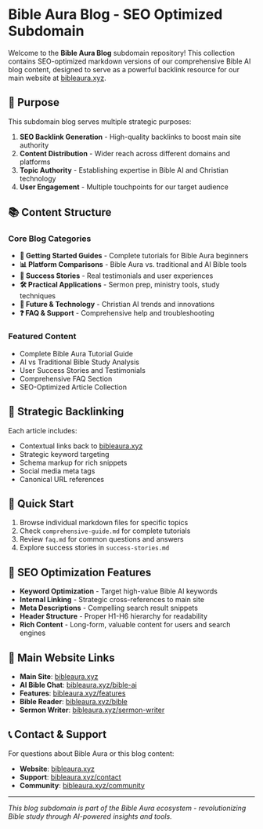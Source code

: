 # Bible Aura Blog - SEO Optimized Subdomain

Welcome to the **Bible Aura Blog** subdomain repository! This collection contains SEO-optimized markdown versions of our comprehensive Bible AI blog content, designed to serve as a powerful backlink resource for our main website at [bibleaura.xyz](https://bibleaura.xyz).

## 🎯 Purpose

This subdomain blog serves multiple strategic purposes:

1. **SEO Backlink Generation** - High-quality backlinks to boost main site authority
2. **Content Distribution** - Wider reach across different domains and platforms
3. **Topic Authority** - Establishing expertise in Bible AI and Christian technology
4. **User Engagement** - Multiple touchpoints for our target audience

## 📚 Content Structure

### Core Blog Categories

- **🚀 Getting Started Guides** - Complete tutorials for Bible Aura beginners
- **📊 Platform Comparisons** - Bible Aura vs. traditional and AI Bible tools
- **👥 Success Stories** - Real testimonials and user experiences
- **🛠️ Practical Applications** - Sermon prep, ministry tools, study techniques
- **🔮 Future & Technology** - Christian AI trends and innovations
- **❓ FAQ & Support** - Comprehensive help and troubleshooting

### Featured Content

- Complete Bible Aura Tutorial Guide
- AI vs Traditional Bible Study Analysis
- User Success Stories and Testimonials
- Comprehensive FAQ Section
- SEO-Optimized Article Collection

## 🔗 Strategic Backlinking

Each article includes:
- Contextual links back to [bibleaura.xyz](https://bibleaura.xyz)
- Strategic keyword targeting
- Schema markup for rich snippets
- Social media meta tags
- Canonical URL references

## 📖 Quick Start

1. Browse individual markdown files for specific topics
2. Check `comprehensive-guide.md` for complete tutorials
3. Review `faq.md` for common questions and answers
4. Explore success stories in `success-stories.md`

## 🎨 SEO Optimization Features

- **Keyword Optimization** - Target high-value Bible AI keywords
- **Internal Linking** - Strategic cross-references to main site
- **Meta Descriptions** - Compelling search result snippets
- **Header Structure** - Proper H1-H6 hierarchy for readability
- **Rich Content** - Long-form, valuable content for users and search engines

## 🚀 Main Website Links

- **Main Site**: [bibleaura.xyz](https://bibleaura.xyz)
- **AI Bible Chat**: [bibleaura.xyz/bible-ai](https://bibleaura.xyz/bible-ai)
- **Features**: [bibleaura.xyz/features](https://bibleaura.xyz/features)
- **Bible Reader**: [bibleaura.xyz/bible](https://bibleaura.xyz/bible)
- **Sermon Writer**: [bibleaura.xyz/sermon-writer](https://bibleaura.xyz/sermon-writer)

## 📞 Contact & Support

For questions about Bible Aura or this blog content:
- **Website**: [bibleaura.xyz](https://bibleaura.xyz)
- **Support**: [bibleaura.xyz/contact](https://bibleaura.xyz/contact)
- **Community**: [bibleaura.xyz/community](https://bibleaura.xyz/community)

---

*This blog subdomain is part of the Bible Aura ecosystem - revolutionizing Bible study through AI-powered insights and tools.* 